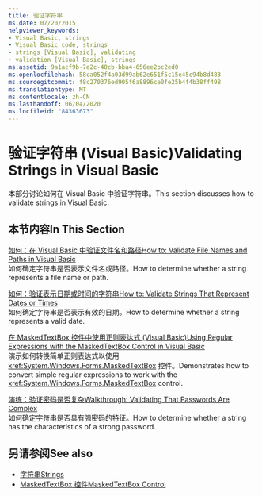 ```yaml
---
title: 验证字符串
ms.date: 07/20/2015
helpviewer_keywords:
- Visual Basic, strings
- Visual Basic code, strings
- strings [Visual Basic], validating
- validation [Visual Basic], strings
ms.assetid: 9a1acf9b-7e2c-40cb-bba4-656ee2bc2ed0
ms.openlocfilehash: 58ca052f4a03d99ab62e651f5c15e45c94b8d483
ms.sourcegitcommit: f8c270376ed905f6a8896ce0fe25b4f4b38ff498
ms.translationtype: MT
ms.contentlocale: zh-CN
ms.lasthandoff: 06/04/2020
ms.locfileid: "84363673"
---
```

# <a name="validating-strings-in-visual-basic"></a><span data-ttu-id="a2ac3-102">验证字符串 (Visual Basic)</span><span class="sxs-lookup"><span data-stu-id="a2ac3-102">Validating Strings in Visual Basic</span></span>
<span data-ttu-id="a2ac3-103">本部分讨论如何在 Visual Basic 中验证字符串。</span><span class="sxs-lookup"><span data-stu-id="a2ac3-103">This section discusses how to validate strings in Visual Basic.</span></span>  
  
## <a name="in-this-section"></a><span data-ttu-id="a2ac3-104">本节内容</span><span class="sxs-lookup"><span data-stu-id="a2ac3-104">In This Section</span></span>  
 [<span data-ttu-id="a2ac3-105">如何：在 Visual Basic 中验证文件名和路径</span><span class="sxs-lookup"><span data-stu-id="a2ac3-105">How to: Validate File Names and Paths in Visual Basic</span></span>](how-to-validate-file-names-and-paths.md)  
 <span data-ttu-id="a2ac3-106">如何确定字符串是否表示文件名或路径。</span><span class="sxs-lookup"><span data-stu-id="a2ac3-106">How to determine whether a string represents a file name or path.</span></span>  
  
 [<span data-ttu-id="a2ac3-107">如何：验证表示日期或时间的字符串</span><span class="sxs-lookup"><span data-stu-id="a2ac3-107">How to: Validate Strings That Represent Dates or Times</span></span>](how-to-validate-strings-that-represent-dates-or-times.md)  
 <span data-ttu-id="a2ac3-108">如何确定字符串是否表示有效的日期。</span><span class="sxs-lookup"><span data-stu-id="a2ac3-108">How to determine whether a string represents a valid date.</span></span>  
  
 [<span data-ttu-id="a2ac3-109">在 MaskedTextBox 控件中使用正则表达式 (Visual Basic)</span><span class="sxs-lookup"><span data-stu-id="a2ac3-109">Using Regular Expressions with the MaskedTextBox Control in Visual Basic</span></span>](using-regular-expressions-with-the-maskedtextbox-control.md)  
 <span data-ttu-id="a2ac3-110">演示如何转换简单正则表达式以使用 <xref:System.Windows.Forms.MaskedTextBox> 控件。</span><span class="sxs-lookup"><span data-stu-id="a2ac3-110">Demonstrates how to convert simple regular expressions to work with the <xref:System.Windows.Forms.MaskedTextBox> control.</span></span>  
  
 [<span data-ttu-id="a2ac3-111">演练：验证密码是否复杂</span><span class="sxs-lookup"><span data-stu-id="a2ac3-111">Walkthrough: Validating That Passwords Are Complex</span></span>](walkthrough-validating-that-passwords-are-complex.md)  
 <span data-ttu-id="a2ac3-112">如何确定字符串是否具有强密码的特征。</span><span class="sxs-lookup"><span data-stu-id="a2ac3-112">How to determine whether a string has the characteristics of a strong password.</span></span>  
  
## <a name="see-also"></a><span data-ttu-id="a2ac3-113">另请参阅</span><span class="sxs-lookup"><span data-stu-id="a2ac3-113">See also</span></span>

- [<span data-ttu-id="a2ac3-114">字符串</span><span class="sxs-lookup"><span data-stu-id="a2ac3-114">Strings</span></span>](index.md)
- [<span data-ttu-id="a2ac3-115">MaskedTextBox 控件</span><span class="sxs-lookup"><span data-stu-id="a2ac3-115">MaskedTextBox Control</span></span>](../../../../framework/winforms/controls/maskedtextbox-control-windows-forms.md)
